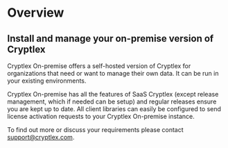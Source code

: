 # Overview

## Install and manage your on-premise version of Cryptlex

Cryptlex On-premise offers a self-hosted version of Cryptlex for organizations that need or want to manage their own data. It can be run in your existing environments.

Cryptlex On-premise has all the features of SaaS Cryptlex \(except release management, which if needed can be setup\) and regular releases ensure you are kept up to date. All client libraries can easily be configured to send license activation requests to your Cryptlex On-premise instance.

To find out more or discuss your requirements please contact [support@cryptlex.com](mailto:support@cryptlex.com).

